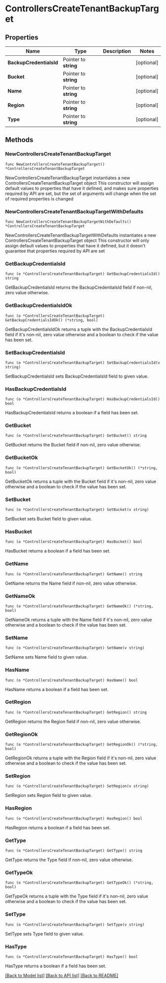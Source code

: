 # ControllersCreateTenantBackupTarget

## Properties

Name | Type | Description | Notes
------------ | ------------- | ------------- | -------------
**BackupCredentialsId** | Pointer to **string** |  | [optional] 
**Bucket** | Pointer to **string** |  | [optional] 
**Name** | Pointer to **string** |  | [optional] 
**Region** | Pointer to **string** |  | [optional] 
**Type** | Pointer to **string** |  | [optional] 

## Methods

### NewControllersCreateTenantBackupTarget

`func NewControllersCreateTenantBackupTarget() *ControllersCreateTenantBackupTarget`

NewControllersCreateTenantBackupTarget instantiates a new ControllersCreateTenantBackupTarget object
This constructor will assign default values to properties that have it defined,
and makes sure properties required by API are set, but the set of arguments
will change when the set of required properties is changed

### NewControllersCreateTenantBackupTargetWithDefaults

`func NewControllersCreateTenantBackupTargetWithDefaults() *ControllersCreateTenantBackupTarget`

NewControllersCreateTenantBackupTargetWithDefaults instantiates a new ControllersCreateTenantBackupTarget object
This constructor will only assign default values to properties that have it defined,
but it doesn't guarantee that properties required by API are set

### GetBackupCredentialsId

`func (o *ControllersCreateTenantBackupTarget) GetBackupCredentialsId() string`

GetBackupCredentialsId returns the BackupCredentialsId field if non-nil, zero value otherwise.

### GetBackupCredentialsIdOk

`func (o *ControllersCreateTenantBackupTarget) GetBackupCredentialsIdOk() (*string, bool)`

GetBackupCredentialsIdOk returns a tuple with the BackupCredentialsId field if it's non-nil, zero value otherwise
and a boolean to check if the value has been set.

### SetBackupCredentialsId

`func (o *ControllersCreateTenantBackupTarget) SetBackupCredentialsId(v string)`

SetBackupCredentialsId sets BackupCredentialsId field to given value.

### HasBackupCredentialsId

`func (o *ControllersCreateTenantBackupTarget) HasBackupCredentialsId() bool`

HasBackupCredentialsId returns a boolean if a field has been set.

### GetBucket

`func (o *ControllersCreateTenantBackupTarget) GetBucket() string`

GetBucket returns the Bucket field if non-nil, zero value otherwise.

### GetBucketOk

`func (o *ControllersCreateTenantBackupTarget) GetBucketOk() (*string, bool)`

GetBucketOk returns a tuple with the Bucket field if it's non-nil, zero value otherwise
and a boolean to check if the value has been set.

### SetBucket

`func (o *ControllersCreateTenantBackupTarget) SetBucket(v string)`

SetBucket sets Bucket field to given value.

### HasBucket

`func (o *ControllersCreateTenantBackupTarget) HasBucket() bool`

HasBucket returns a boolean if a field has been set.

### GetName

`func (o *ControllersCreateTenantBackupTarget) GetName() string`

GetName returns the Name field if non-nil, zero value otherwise.

### GetNameOk

`func (o *ControllersCreateTenantBackupTarget) GetNameOk() (*string, bool)`

GetNameOk returns a tuple with the Name field if it's non-nil, zero value otherwise
and a boolean to check if the value has been set.

### SetName

`func (o *ControllersCreateTenantBackupTarget) SetName(v string)`

SetName sets Name field to given value.

### HasName

`func (o *ControllersCreateTenantBackupTarget) HasName() bool`

HasName returns a boolean if a field has been set.

### GetRegion

`func (o *ControllersCreateTenantBackupTarget) GetRegion() string`

GetRegion returns the Region field if non-nil, zero value otherwise.

### GetRegionOk

`func (o *ControllersCreateTenantBackupTarget) GetRegionOk() (*string, bool)`

GetRegionOk returns a tuple with the Region field if it's non-nil, zero value otherwise
and a boolean to check if the value has been set.

### SetRegion

`func (o *ControllersCreateTenantBackupTarget) SetRegion(v string)`

SetRegion sets Region field to given value.

### HasRegion

`func (o *ControllersCreateTenantBackupTarget) HasRegion() bool`

HasRegion returns a boolean if a field has been set.

### GetType

`func (o *ControllersCreateTenantBackupTarget) GetType() string`

GetType returns the Type field if non-nil, zero value otherwise.

### GetTypeOk

`func (o *ControllersCreateTenantBackupTarget) GetTypeOk() (*string, bool)`

GetTypeOk returns a tuple with the Type field if it's non-nil, zero value otherwise
and a boolean to check if the value has been set.

### SetType

`func (o *ControllersCreateTenantBackupTarget) SetType(v string)`

SetType sets Type field to given value.

### HasType

`func (o *ControllersCreateTenantBackupTarget) HasType() bool`

HasType returns a boolean if a field has been set.


[[Back to Model list]](../README.md#documentation-for-models) [[Back to API list]](../README.md#documentation-for-api-endpoints) [[Back to README]](../README.md)



